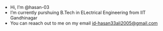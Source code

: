 - Hi, I’m @hasan-03
- I’m currently purshuing B.Tech in ELectrical Engineering from IIT Gandhinagar
- You can reaach out to me on my email id-hasan33ali2005@gmail.com


<!---
hasan-03/hasan-03 is a ✨ special ✨ repository because its `README.md` (this file) appears on your GitHub profile.
You can click the Preview link to take a look at your changes.
--->

